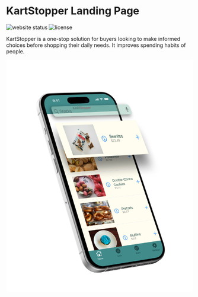 # KartStopper Landing Page

 ![website status](https://img.shields.io/website?url=https%3A%2F%2Fashish-brahma.github.io%2Fkartstoppersite%2F)
 ![license](https://img.shields.io/github/license/ashish-brahma/kartstoppersite?link=https%3A%2F%2Fgithub.com%2Fashish-brahma%2Fkartstoppersite%2Fblob%2Fmain%2FLICENSE)

KartStopper is a one-stop solution for buyers looking to make informed choices before shopping their daily needs. It improves spending habits of people.

<picture>
  <source media="(min-width: 1200px)" srcset="content/hero-lg.png">
  <source media="(min-width: 576px)" srcset="content/hero-md.png">
  <img src="content/mockscreen-sm.png" alt="Hero image displaying the app mockup on an iPhone 15 with a red tag image streching across the entire background width.">
</picture>  
